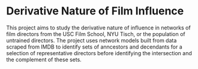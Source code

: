 # Derivative Nature of Film Influence
This project aims to study the derivative nature of influence in networks of film directors from the USC Film School, NYU Tisch, or the population of untrained directors. The project uses network models built from data scraped from IMDB to identify sets of anncestors and decendants for a selection of representative directors before identifying the intersection and the complement of these sets.
